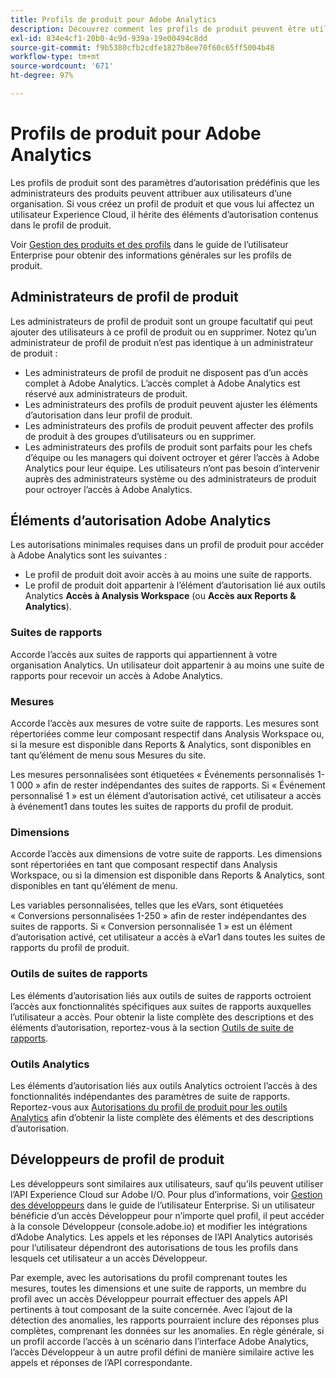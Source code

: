 ```yaml
---
title: Profils de produit pour Adobe Analytics
description: Découvrez comment les profils de produit peuvent être utilisés comme paramètres d’autorisation prédéfinis que les administrateurs de produit peuvent affecter aux utilisateurs au sein d’une organisation.
exl-id: 834e4cf1-20b0-4c9d-939a-19e00494c8dd
source-git-commit: f9b5380cfb2cdfe1827b8ee70f60c65ff5004b48
workflow-type: tm+mt
source-wordcount: '671'
ht-degree: 97%

---
```


# Profils de produit pour Adobe Analytics

Les profils de produit sont des paramètres dʼautorisation prédéfinis que les administrateurs des produits peuvent attribuer aux utilisateurs dʼune organisation. Si vous créez un profil de produit et que vous lui affectez un utilisateur Experience Cloud, il hérite des éléments d’autorisation contenus dans le profil de produit.

Voir [Gestion des produits et des profils](https://helpx.adobe.com/fr/enterprise/using/manage-products-and-profiles.html) dans le guide de l’utilisateur Enterprise pour obtenir des informations générales sur les profils de produit.

## Administrateurs de profil de produit

Les administrateurs de profil de produit sont un groupe facultatif qui peut ajouter des utilisateurs à ce profil de produit ou en supprimer. Notez qu’un administrateur de profil de produit n’est pas identique à un administrateur de produit :

* Les administrateurs de profil de produit ne disposent pas d’un accès complet à Adobe Analytics. L’accès complet à Adobe Analytics est réservé aux administrateurs de produit.
* Les administrateurs des profils de produit peuvent ajuster les éléments dʼautorisation dans leur profil de produit.
* Les administrateurs des profils de produit peuvent affecter des profils de produit à des groupes d’utilisateurs ou en supprimer.
* Les administrateurs des profils de produit sont parfaits pour les chefs dʼéquipe ou les managers qui doivent octroyer et gérer lʼaccès à Adobe Analytics pour leur équipe. Les utilisateurs n’ont pas besoin d’intervenir auprès des administrateurs système ou des administrateurs de produit pour octroyer l’accès à Adobe Analytics.

## Éléments d’autorisation Adobe Analytics

Les autorisations minimales requises dans un profil de produit pour accéder à Adobe Analytics sont les suivantes :

* Le profil de produit doit avoir accès à au moins une suite de rapports.
* Le profil de produit doit appartenir à l’élément d’autorisation lié aux outils Analytics **Accès à Analysis Workspace** (ou **Accès aux Reports &amp; Analytics**).

### Suites de rapports

Accorde l’accès aux suites de rapports qui appartiennent à votre organisation Analytics. Un utilisateur doit appartenir à au moins une suite de rapports pour recevoir un accès à Adobe Analytics.

### Mesures

Accorde l’accès aux mesures de votre suite de rapports. Les mesures sont répertoriées comme leur composant respectif dans Analysis Workspace ou, si la mesure est disponible dans Reports &amp; Analytics, sont disponibles en tant qu’élément de menu sous Mesures du site.

Les mesures personnalisées sont étiquetées « Événements personnalisés 1-1 000 » afin de rester indépendantes des suites de rapports. Si « Événement personnalisé 1 » est un élément d’autorisation activé, cet utilisateur a accès à événement1 dans toutes les suites de rapports du profil de produit.

### Dimensions

Accorde l’accès aux dimensions de votre suite de rapports. Les dimensions sont répertoriées en tant que composant respectif dans Analysis Workspace, ou si la dimension est disponible dans Reports &amp; Analytics, sont disponibles en tant qu’élément de menu.

Les variables personnalisées, telles que les eVars, sont étiquetées « Conversions personnalisées 1-250 » afin de rester indépendantes des suites de rapports. Si « Conversion personnalisée 1 » est un élément d’autorisation activé, cet utilisateur a accès à eVar1 dans toutes les suites de rapports du profil de produit.

### Outils de suites de rapports

Les éléments d’autorisation liés aux outils de suites de rapports octroient l’accès aux fonctionnalités spécifiques aux suites de rapports auxquelles l’utilisateur a accès. Pour obtenir la liste complète des descriptions et des éléments d’autorisation, reportez-vous à la section [Outils de suite de rapports](report-suite-tools.md).

### Outils Analytics

Les éléments d’autorisation liés aux outils Analytics octroient l’accès à des fonctionnalités indépendantes des paramètres de suite de rapports. Reportez-vous aux [Autorisations du profil de produit pour les outils Analytics](analytics-tools.md) afin dʼobtenir la liste complète des éléments et des descriptions dʼautorisation.

## Développeurs de profil de produit

Les développeurs sont similaires aux utilisateurs, sauf qu’ils peuvent utiliser l’API Experience Cloud sur Adobe I/O. Pour plus d’informations, voir [Gestion des développeurs](https://helpx.adobe.com/fr/enterprise/using/manage-developers.html) dans le guide de l’utilisateur Enterprise. Si un utilisateur bénéficie dʼun accès Développeur pour nʼimporte quel profil, il peut accéder à la console Développeur (console.adobe.io) et modifier les intégrations dʼAdobe Analytics. Les appels et les réponses de lʼAPI Analytics autorisés pour lʼutilisateur dépendront des autorisations de tous les profils dans lesquels cet utilisateur a un accès Développeur.

Par exemple, avec les autorisations du profil comprenant toutes les mesures, toutes les dimensions et une suite de rapports, un membre du profil avec un accès Développeur pourrait effectuer des appels API pertinents à tout composant de la suite concernée. Avec lʼajout de la détection des anomalies, les rapports pourraient inclure des réponses plus complètes, comprenant les données sur les anomalies. En règle générale, si un profil accorde lʼaccès à un scénario dans lʼinterface Adobe Analytics, lʼaccès Développeur à un autre profil défini de manière similaire active les appels et réponses de lʼAPI correspondante.
